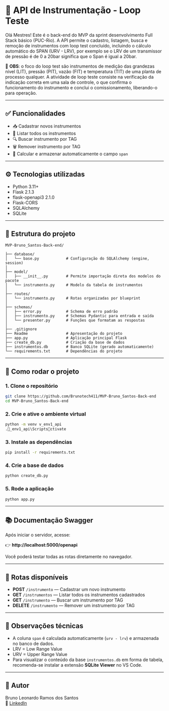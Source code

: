 # 🔧 API de Instrumentação - Loop Teste

Olá Mestres! Este é o back-end do MVP da sprint desenvolvimento Full Stack básico (PUC-Rio). A API permite o cadastro, listagem, busca e remoção de instrumentos com loop test concluído, incluindo o cálculo automático do SPAN (URV - LRV), por exemplo se o LRV de um transmissor de pressão é de 0 a 20bar significa que o Span é igual a 20bar.

📌 **OBS**: o foco do loop test são instrumentos de medição das grandezas nível (LIT), pressão (PIT), vazão (FIT) e temperatura (TIT) de uma planta de processo qualquer. A atividade de loop teste consiste na verificação da indicação correta em uma sala de controle, o que confirma o funcionamento do instrumento e conclui o comissionamento, liberando-o para operação.

---

## ✅ Funcionalidades

- 📥 Cadastrar novos instrumentos
- 📃 Listar todos os instrumentos
- 🔍 Buscar instrumento por TAG
- 🗑️ Remover instrumento por TAG
- 📐 Calcular e armazenar automaticamente o campo `span`

---

## ⚙️ Tecnologias utilizadas

- Python 3.11+
- Flask 2.1.3
- flask-openapi3 2.1.0
- Flask-CORS
- SQLAlchemy
- SQLite

---

## 📁 Estrutura do projeto

```
MVP-Bruno_Santos-Back-end/

├── database/
│   └── base.py            # Configuração do SQLAlchemy (engine, session)
│
├── model/
│   ├── __init__.py        # Permite importação direta dos modelos do pacote
│   └── instrumento.py     # Modelo da tabela de instrumentos
│
├── routes/
│   └── instrumento.py     # Rotas organizadas por blueprint
│
├── schemas/
│   ├── error.py           # Schema de erro padrão
│   ├── instrumento.py     # Schemas Pydantic para entrada e saída
│   └── presenter.py       # Funções que formatam as respostas
│
├── .gitignore
├── Readme                 # Apresentação do projeto
├── app.py                 # Aplicação principal Flask
├── create_db.py           # Criação da base de dados
├── instrumentos.db        # Banco SQLite (gerado automaticamente)
└── requirements.txt       # Dependências do projeto
```

---

## 🧪 Como rodar o projeto

### 1. Clone o repositório
```bash
git clone https://github.com/Brunotech411/MVP-Bruno_Santos-Back-end
cd MVP-Bruno_Santos-Back-end
```

### 2. Crie e ative o ambiente virtual
```bash
python -m venv v_env1_api
._env1_api\Scriptsctivate
```

### 3. Instale as dependências
```bash
pip install -r requirements.txt
```

### 4. Crie a base de dados
```bash
python create_db.py
```

### 5. Rode a aplicação
```bash
python app.py
```

---

## 📚 Documentação Swagger

Após iniciar o servidor, acesse:

👉 **http://localhost:5000/openapi**

Você poderá testar todas as rotas diretamente no navegador.

---

## 🔄 Rotas disponíveis

- **POST** `/instrumento` — Cadastrar um novo instrumento
- **GET** `/instrumentos` — Listar todos os instrumentos cadastrados
- **GET** `/instrumento` — Buscar um instrumento por TAG
- **DELETE** `/instrumento` — Remover um instrumento por TAG

---

## 🧠 Observações técnicas

- A coluna `span` é calculada automaticamente (`urv - lrv`) e armazenada no banco de dados.
- LRV = Low Range Value
- URV = Upper Range Value
- Para visualizar o conteúdo da base `instrumentos.db` em forma de tabela, recomenda-se instalar a extensão **SQLite Viewer** no VS Code.

---

## 🙌 Autor

Bruno Leonardo Ramos dos Santos  
🔗 [LinkedIn](https://www.linkedin.com/in/bruno-leonardo-ramos-dos-santos-31734b3a/)